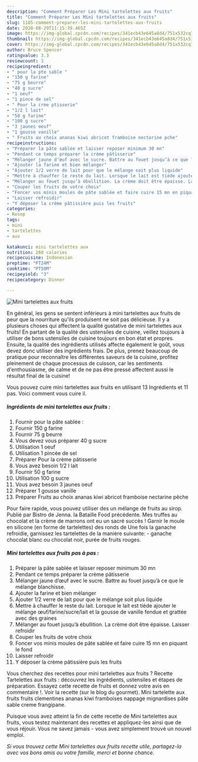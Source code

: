 ```yaml
---
description: "Comment Préparer Les Mini tartelettes aux fruits"
title: "Comment Préparer Les Mini tartelettes aux fruits"
slug: 1185-comment-preparer-les-mini-tartelettes-aux-fruits
date: 2020-08-29T11:15:39.465Z
image: https://img-global.cpcdn.com/recipes/341ecb43e645a8d4/751x532cq70/mini-tartelettes-aux-fruits-photo-principale-de-la-recette.jpg
thumbnail: https://img-global.cpcdn.com/recipes/341ecb43e645a8d4/751x532cq70/mini-tartelettes-aux-fruits-photo-principale-de-la-recette.jpg
cover: https://img-global.cpcdn.com/recipes/341ecb43e645a8d4/751x532cq70/mini-tartelettes-aux-fruits-photo-principale-de-la-recette.jpg
author: Bruce Spencer
ratingvalue: 3.3
reviewcount: 3
recipeingredient:
- " pour la pte sable "
- "150 g farine"
- "75 g beurre"
- "40 g sucre"
- "1 oeuf"
- "1 pince de sel"
- " Pour la crme ptisserie"
- "1/2 l lait"
- "50 g farine"
- "100 g sucre"
- "3 jaunes oeuf"
- "1 gousse vanille"
- " Fruits au choix ananas kiwi abricot framboise nectarine pche"
recipeinstructions:
- "Préparer la pâte sablée et laisser reposer minimum 30 mn"
- "Pendant ce temps préparer la crème pâtisserie"
- "Mélanger jaune d’œuf avec le sucre. Battre au fouet jusqu’à ce que le mélange blanchisse."
- "Ajouter la farine et bien mélanger"
- "Ajouter 1/2 verre de lait pour que le mélange soit plus liquide"
- "Mettre à chauffer le reste du lait. Lorsque le lait est tiède ajouter le mélange œuf/farine/sucre/lait et la gousse de vanille fendue et grattée avec des graines"
- "Mélanger au fouet jusqu’à ébullition. La crème doit être épaisse. Laisser refroidir"
- "Couper les fruits de votre choix"
- "Foncer vos minis moules de pâte sablée et faire cuire 15 mn en piquant le fond"
- "Laisser refroidir"
- "Y déposer la crème pâtissière puis les fruits"
categories:
- Resep
tags:
- mini
- tartelettes
- aux

katakunci: mini tartelettes aux 
nutrition: 260 calories
recipecuisine: Indonesian
preptime: "PT24M"
cooktime: "PT50M"
recipeyield: "3"
recipecategory: Dinner

---
```



![Mini tartelettes aux fruits](https://img-global.cpcdn.com/recipes/341ecb43e645a8d4/751x532cq70/mini-tartelettes-aux-fruits-photo-principale-de-la-recette.jpg)

En général, les gens se sentent inférieurs à mini tartelettes aux fruits de peur que la nourriture qu'ils produisent ne soit pas délicieuse. Il y a plusieurs choses qui affectent la qualité gustative de mini tartelettes aux fruits! En partant de la qualité des ustensiles de cuisine, veillez toujours à utiliser de bons ustensiles de cuisine toujours en bon état et propres. Ensuite, la qualité des ingrédients utilisés affecte également le goût, vous devez donc utiliser des ingrédients frais. De plus, prenez beaucoup de pratique pour reconnaître les différentes saveurs de la cuisine, profitez pleinement de chaque processus de cuisson, car les sentiments d'enthousiasme, de calme et de ne pas être pressé affectent aussi le résultat final de la cuisine!

<!--inarticleads1-->

Vous pouvez cuire mini tartelettes aux fruits en utilisant 13 Ingrédients et 11 pas. Voici comment vous cuire il.

##### Ingrédients de mini tartelettes aux fruits :

1. Fournir  pour la pâte sablée :
1. Fournir 150 g farine
1. Fournir 75 g beurre
1. Vous devez vous préparer 40 g sucre
1. Utilisation 1 oeuf
1. Utilisation 1 pincée de sel
1. Préparer  Pour la crème pâtisserie
1. Vous avez besoin 1/2 l lait
1. Fournir 50 g farine
1. Utilisation 100 g sucre
1. Vous avez besoin 3 jaunes oeuf
1. Préparer 1 gousse vanille
1. Préparer  Fruits au choix ananas kiwi abricot framboise nectarine pêche


Pour faire rapide, vous pouvez utiliser des un mélange de fruits au sirop. Publié par Bistro de Jenna. la Bataille Food précédente. Mes truffes au chocolat et la crème de marrons ont eu un sacré succès ! Garnir le moule en silicone (en forme de tartelettes) des ronds de Une fois la ganache refroidie, garnissez les tartelettes de la manière suivante: - ganache chocolat blanc ou chocolat noir, purée de fruits rouges. 

<!--inarticleads2-->

##### Mini tartelettes aux fruits pas à pas :

1. Préparer la pâte sablée et laisser reposer minimum 30 mn
1. Pendant ce temps préparer la crème pâtisserie
1. Mélanger jaune d’œuf avec le sucre. Battre au fouet jusqu’à ce que le mélange blanchisse.
1. Ajouter la farine et bien mélanger
1. Ajouter 1/2 verre de lait pour que le mélange soit plus liquide
1. Mettre à chauffer le reste du lait. Lorsque le lait est tiède ajouter le mélange œuf/farine/sucre/lait et la gousse de vanille fendue et grattée avec des graines
1. Mélanger au fouet jusqu’à ébullition. La crème doit être épaisse. Laisser refroidir
1. Couper les fruits de votre choix
1. Foncer vos minis moules de pâte sablée et faire cuire 15 mn en piquant le fond
1. Laisser refroidir
1. Y déposer la crème pâtissière puis les fruits


Vous cherchez des recettes pour mini tartelettes aux fruits ? Recette Tartelettes aux fruits : découvrez les ingrédients, ustensiles et étapes de préparation. Essayez cette recette de fruits et donnez votre avis en commentaire !. Voir la recette (sur le blog du gourmet). Mini tartelette aux fruits fruits clementines ananas kiwi framboises nappage mignardises pâte sable creme frangipane. 

<!--inarticleads1-->

<p>
Puisque vous avez atteint la fin de cette recette de Mini tartelettes aux fruits, vous testez maintenant des recettes et appliquez-les ainsi que de vous réjouir. Vous ne savez jamais - vous avez simplement trouvé un nouvel emploi.
</p>

<p>
<i>Si vous trouvez cette Mini tartelettes aux fruits recette utile, partagez-la avec vos bons amis ou votre famille, merci et bonne chance.</i>
</p>
